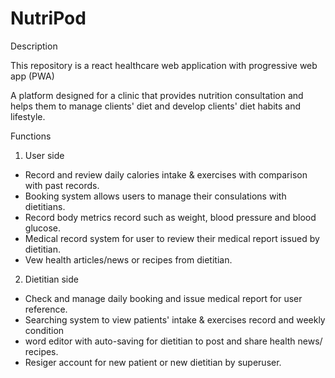 # NutriPod

Description

This repository is a react healthcare web application with progressive web app (PWA)

A platform designed for a clinic that provides nutrition consultation and helps them to manage clients' diet and develop clients' diet habits and lifestyle.

Functions
1. User side
  * Record and review daily calories intake & exercises with comparison with past records.
  * Booking system allows users to manage their consulations with dietitians. 
  * Record body metrics record such as weight, blood pressure and blood glucose.
  * Medical record system for user to review their medical report issued by dietitian.
  * Vew health articles/news or recipes from dietitian.
2. Dietitian side
  * Check and manage daily booking and issue medical report for user reference.
  * Searching system to view patients' intake & exercises record and weekly condition 
  * word editor with auto-saving for dietitian to post and share health news/ recipes.
  * Resiger account for new patient or new dietitian by superuser.

